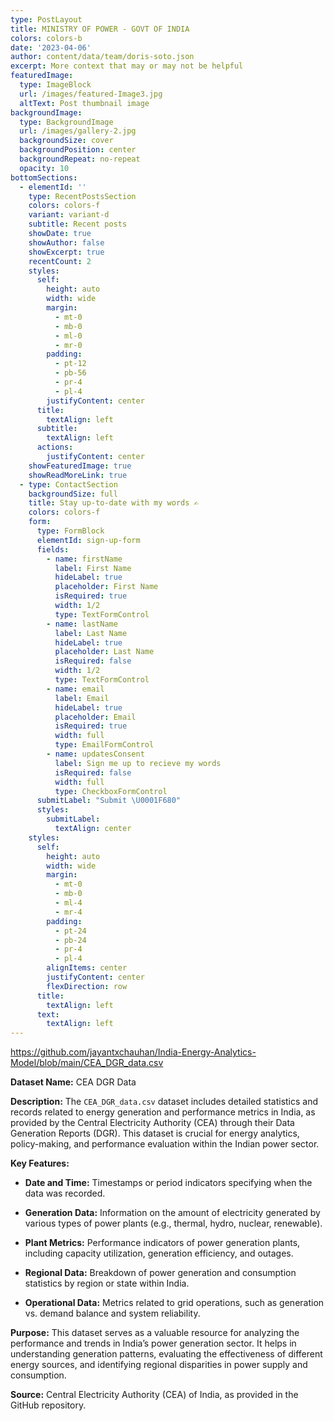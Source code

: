 ```yaml
---
type: PostLayout
title: MINISTRY OF POWER - GOVT OF INDIA
colors: colors-b
date: '2023-04-06'
author: content/data/team/doris-soto.json
excerpt: More context that may or may not be helpful
featuredImage:
  type: ImageBlock
  url: /images/featured-Image3.jpg
  altText: Post thumbnail image
backgroundImage:
  type: BackgroundImage
  url: /images/gallery-2.jpg
  backgroundSize: cover
  backgroundPosition: center
  backgroundRepeat: no-repeat
  opacity: 10
bottomSections:
  - elementId: ''
    type: RecentPostsSection
    colors: colors-f
    variant: variant-d
    subtitle: Recent posts
    showDate: true
    showAuthor: false
    showExcerpt: true
    recentCount: 2
    styles:
      self:
        height: auto
        width: wide
        margin:
          - mt-0
          - mb-0
          - ml-0
          - mr-0
        padding:
          - pt-12
          - pb-56
          - pr-4
          - pl-4
        justifyContent: center
      title:
        textAlign: left
      subtitle:
        textAlign: left
      actions:
        justifyContent: center
    showFeaturedImage: true
    showReadMoreLink: true
  - type: ContactSection
    backgroundSize: full
    title: Stay up-to-date with my words ✍️
    colors: colors-f
    form:
      type: FormBlock
      elementId: sign-up-form
      fields:
        - name: firstName
          label: First Name
          hideLabel: true
          placeholder: First Name
          isRequired: true
          width: 1/2
          type: TextFormControl
        - name: lastName
          label: Last Name
          hideLabel: true
          placeholder: Last Name
          isRequired: false
          width: 1/2
          type: TextFormControl
        - name: email
          label: Email
          hideLabel: true
          placeholder: Email
          isRequired: true
          width: full
          type: EmailFormControl
        - name: updatesConsent
          label: Sign me up to recieve my words
          isRequired: false
          width: full
          type: CheckboxFormControl
      submitLabel: "Submit \U0001F680"
      styles:
        submitLabel:
          textAlign: center
    styles:
      self:
        height: auto
        width: wide
        margin:
          - mt-0
          - mb-0
          - ml-4
          - mr-4
        padding:
          - pt-24
          - pb-24
          - pr-4
          - pl-4
        alignItems: center
        justifyContent: center
        flexDirection: row
      title:
        textAlign: left
      text:
        textAlign: left
---
```

<https://github.com/jayantxchauhan/India-Energy-Analytics-Model/blob/main/CEA_DGR_data.csv>

**Dataset Name:** CEA DGR Data

**Description:**
The `CEA_DGR_data.csv` dataset includes detailed statistics and records related to energy generation and performance metrics in India, as provided by the Central Electricity Authority (CEA) through their Data Generation Reports (DGR). This dataset is crucial for energy analytics, policy-making, and performance evaluation within the Indian power sector.

**Key Features:**

*   **Date and Time:** Timestamps or period indicators specifying when the data was recorded.

*   **Generation Data:** Information on the amount of electricity generated by various types of power plants (e.g., thermal, hydro, nuclear, renewable).

*   **Plant Metrics:** Performance indicators of power generation plants, including capacity utilization, generation efficiency, and outages.

*   **Regional Data:** Breakdown of power generation and consumption statistics by region or state within India.

*   **Operational Data:** Metrics related to grid operations, such as generation vs. demand balance and system reliability.

**Purpose:**
This dataset serves as a valuable resource for analyzing the performance and trends in India’s power generation sector. It helps in understanding generation patterns, evaluating the effectiveness of different energy sources, and identifying regional disparities in power supply and consumption.

**Source:**
Central Electricity Authority (CEA) of India, as provided in the GitHub repository.

